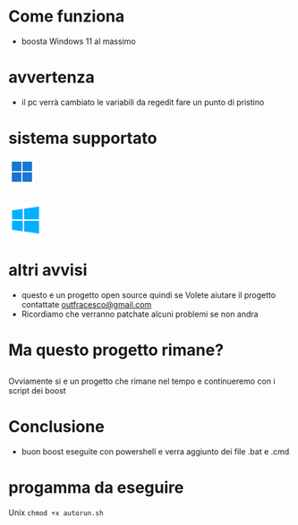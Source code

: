 # Come funziona
- boosta Windows 11 al massimo 

# avvertenza 
- il pc verrà cambiato le variabili da regedit fare un punto di pristino 

# sistema supportato
[![Windows 11 Logo](win11/icons8-windows-11-48.png)](https://link_di_destinazione)
##
[![Windows 11 Logo](win10/icons8-windows-10-61.png)](https://link_di_destinazione)

# altri avvisi
- questo e un progetto open source quindi se Volete aiutare il progetto contattate outfracesco@gmail.com
- Ricordiamo che verranno patchate alcuni problemi se non andra 

# Ma questo progetto rimane?
##
Ovviamente si e un progetto che rimane nel tempo e continueremo con i script dei boost 

# Conclusione 
- buon boost eseguite con powershell  e verra aggiunto dei file .bat e .cmd

# progamma da eseguire
Unix ```chmod +x autorun.sh```
